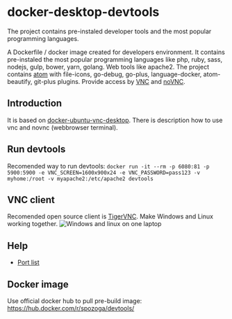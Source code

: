 # docker-desktop-devtools
The project contains pre-instaled developer tools and the most popular programming languages.

A Dockerfile / docker image created for developers environment. It contains pre-instaled the most popular programming languages like php, ruby, sass, nodejs, gulp, bower, yarn, golang. Web tools like apache2. The project contains [atom](https://atom.io/) with file-icons, go-debug, go-plus, language-docker, atom-beautify, git-plus plugins. Provide access by [VNC](https://pl.wikipedia.org/wiki/Virtual_Network_Computing) and [noVNC](https://github.com/novnc/noVNC).

## Introduction
It is based on [docker-ubuntu-vnc-desktop](https://github.com/fcwu/docker-ubuntu-vnc-desktop). There is description how to use vnc and novnc (webbrowser terminal).

## Run devtools
Recomended way to run devtools:
`docker run -it --rm -p 6080:81 -p 5900:5900 -e VNC_SCREEN=1600x900x24 -e VNC_PASSWORD=pass123 -v myhome:/root -v myapache2:/etc/apache2 devtools`

## VNC client
Recomended open source client is [TigerVNC](http://tigervnc.org/). Make Windows and Linux working together.
![Windows and linux on one laptop](https://raw.github.com/SebastianPozoga/docker-desktop-devtools/master/screenshots/desktop.jpg)

## Help
* [Port list](image/root/Desktop/DevToolsHelp/ports.md)

## Docker image
Use official docker hub to pull pre-build image:
https://hub.docker.com/r/spozoga/devtools/
